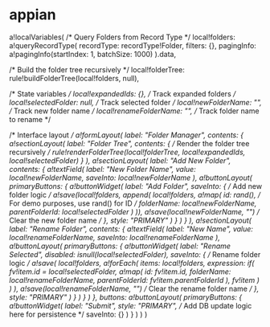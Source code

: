 # appian

a!localVariables(
  /* Query Folders from Record Type */
  local!folders: a!queryRecordType(
    recordType: recordType!Folder,
    filters: {},
    pagingInfo: a!pagingInfo(startIndex: 1, batchSize: 1000)
  ).data,
  
  /* Build the folder tree recursively */
  local!folderTree: rule!buildFolderTree(local!folders, null),
  
  /* State variables */
  local!expandedIds: {},  /* Track expanded folders */
  local!selectedFolder: null,  /* Track selected folder */
  local!newFolderName: "",  /* Track new folder name */
  local!renameFolderName: "",  /* Track folder name to rename */
  
  /* Interface layout */
  a!formLayout(
    label: "Folder Manager",
    contents: {
      a!sectionLayout(
        label: "Folder Tree",
        contents: {
          /* Render the folder tree recursively */
          rule!renderFolderTree(local!folderTree, local!expandedIds, local!selectedFolder)
        }
      ),
      a!sectionLayout(
        label: "Add New Folder",
        contents: {
          a!textField(
            label: "New Folder Name",
            value: local!newFolderName,
            saveInto: local!newFolderName
          ),
          a!buttonLayout(
            primaryButtons: {
              a!buttonWidget(
                label: "Add Folder",
                saveInto: {
                  /* Add new folder logic */
                  a!save(local!folders, append(
                    local!folders,
                    a!map(
                      id: rand(),  /* For demo purposes, use rand() for ID */
                      folderName: local!newFolderName,
                      parentFolderId: local!selectedFolder
                    )
                  )),
                  a!save(local!newFolderName, "")  /* Clear the new folder name */
                },
                style: "PRIMARY"
              )
            }
          )
        }
      ),
      a!sectionLayout(
        label: "Rename Folder",
        contents: {
          a!textField(
            label: "New Name",
            value: local!renameFolderName,
            saveInto: local!renameFolderName
          ),
          a!buttonLayout(
            primaryButtons: {
              a!buttonWidget(
                label: "Rename Selected",
                disabled: isnull(local!selectedFolder),
                saveInto: {
                  /* Rename folder logic */
                  a!save(
                    local!folders,
                    a!forEach(
                      items: local!folders,
                      expression: if(
                        fv!item.id = local!selectedFolder,
                        a!map(
                          id: fv!item.id,
                          folderName: local!renameFolderName,
                          parentFolderId: fv!item.parentFolderId
                        ),
                        fv!item
                      )
                    )
                  ),
                  a!save(local!renameFolderName, "")  /* Clear the rename folder name */
                },
                style: "PRIMARY"
              )
            }
          )
        }
      )
    },
    buttons: a!buttonLayout(
      primaryButtons: {
        a!buttonWidget(
          label: "Submit",
          style: "PRIMARY",
          /* Add DB update logic here for persistence */
          saveInto: {}
        )
      }
    )
  )
)
